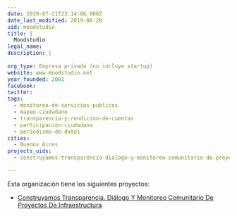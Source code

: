 ```yaml
---
date: 2019-07-21T23:14:06.000Z
date_last_modified: 2019-08-28
uid: moodstudio
title: |
  Moodstudio
legal_name: 
description: |
  
org_type: Empresa privada (no incluye startup)
website: www.moodstudio.net
year_founded: 2001
facebook: 
twitter: 
tags:
  - monitoreo-de-servicios-publicos
  - mapeo-ciudadano
  - transparencia-y-rendicion-de-cuentas
  - participación-ciudadana
  - periodismo-de-datos
cities: 
  - Buenos Aires
projects_uids:
  - construyamos-transparencia-dialogo-y-monitoreo-comunitario-de-proyectos-de-infraestructura

---
```


Esta organización tiene los siguientes proyectos:

- [Construyamos Transparencia. Diálogo Y Monitoreo Comunitario De Proyectos De Infraestructura](/proyectos/construyamos-transparencia-dialogo-y-monitoreo-comunitario-de-proyectos-de-infraestructura)
